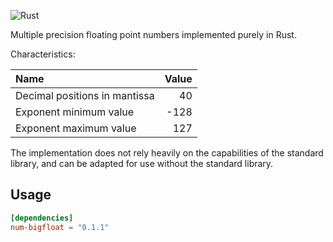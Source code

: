 ![Rust](https://github.com/stencillogic/num-bigfloat/workflows/Rust/badge.svg)

Multiple precision floating point numbers implemented purely in Rust. 

Characteristics:

| Name                          | Value  |
|:------------------------------|-------:|
| Decimal positions in mantissa |     40 |
| Exponent minimum value        |   -128 |
| Exponent maximum value        |    127 |

The implementation does not rely heavily on the capabilities of the standard library, and can be adapted for use without the standard library.

## Usage

``` toml
[dependencies]
num-bigfloat = "0.1.1"
```

